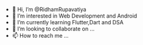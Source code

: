 - 👋 Hi, I’m @RidhamRupavatiya
- 👀 I’m interested in Web Development and Android
- 🌱 I’m currently learning Flutter,Dart and DSA
- 💞️ I’m looking to collaborate on ...
- 📫 How to reach me ...

<!---
RidhamRupavatiya/RidhamRupavatiya is a ✨ special ✨ repository because its `README.md` (this file) appears on your GitHub profile.
You can click the Preview link to take a look at your changes.
--->

